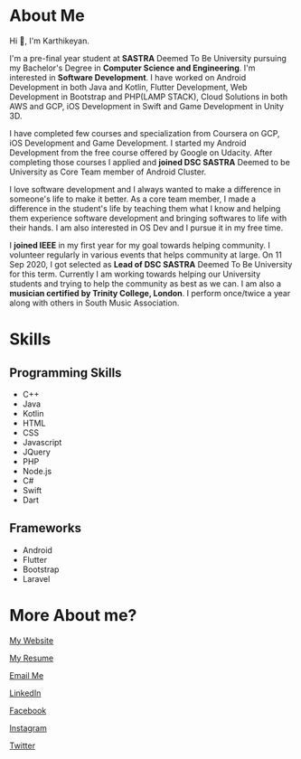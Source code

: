 # About Me

Hi 👋, I'm Karthikeyan.

I'm a pre-final year student at **SASTRA** Deemed To Be University pursuing my Bachelor's Degree in **Computer Science and Engineering**. I'm interested in **Software Development**. I have worked on Android Development in both Java and Kotlin, Flutter Development, Web Development in Bootstrap and PHP(LAMP STACK), Cloud Solutions in both AWS and GCP, iOS Development in Swift and Game Development in Unity 3D.

I have completed few courses and specialization from Coursera on GCP, iOS Development and Game Development. I started my Android Development from the free course offered by Google on Udacity. After completing those courses I applied and **joined DSC SASTRA** Deemed to be University as Core Team member of Android Cluster.

I love software development and I always wanted to make a difference in someone's life to make it better. As a core team member, I made a difference in the student's life by teaching them what I know and helping them experience software development and bringing softwares to life with their hands. I am also interested in OS Dev and I pursue it in my free time.

I **joined IEEE** in my first year for my goal towards helping community. I volunteer regularly in various events that helps community at large. On 11 Sep 2020, I got selected as **Lead of DSC SASTRA** Deemed To Be University for this term. Currently I am working towards helping our University students and trying to help the community as best as we can. I am also a **musician certified by Trinity College, London**. I perform once/twice a year along with others in South Music Association.

# Skills

## Programming Skills
- C++
- Java
- Kotlin
- HTML
- CSS
- Javascript
- JQuery
- PHP
- Node.js
- C#
- Swift
- Dart

## Frameworks
- Android
- Flutter
- Bootstrap
- Laravel

# More About me?
[My Website](https://karthikeyan2000.github.io)

[My Resume](https://github.com/karthikeyan2000/karthikeyan2000/tree/main)

[Email Me](mailto:karthikeyan.k2000@gmail.com)

[LinkedIn](https://www.linkedin.com/in/karthikeyank2000/)

[Facebook](https://www.facebook.com/karthikeyank2000/)

[Instagram](https://www.instagram.com/karthikeyan.k2000/)

[Twitter](https://twitter.com/karthi_2000)
